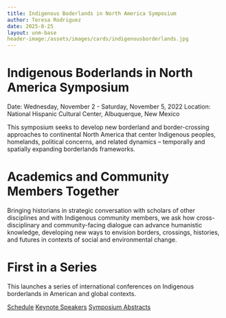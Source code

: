 ```yaml
---
title: Indigenous Boderlands in North America Symposium 
author: Teresa Rodriguez
date: 2025-8-25
layout: unm-base
header-image:/assets/images/cards/indigenousborderlands.jpg
---
```


# Indigenous Boderlands in North America Symposium  
Date: Wednesday, November 2 - Saturday, November 5, 2022
Location: National Hispanic Cultural Center, Albuquerque, New Mexico

This symposium seeks to develop new borderland and border-crossing approaches to continental North America that center Indigenous peoples, homelands, political concerns, and related dynamics – temporally and spatially expanding borderlands frameworks.

# Academics and Community Members Together
Bringing historians in strategic conversation with scholars of other disciplines and with Indigenous community members, we ask how cross-disciplinary and community-facing dialogue can advance humanistic knowledge, developing new ways to envision borders, crossings, histories, and futures in contexts of social and environmental change.

# First in a Series
This launches a series of international conferences on Indigenous borderlands in American and global contexts.

 [Schedule](initiatives/indigenous-borderlands/symposiums/schedule.md) 
 [Keynote Speakers](speakers.md)
 [Symposium Abstracts](https://ib2022.unm.edu/symposium-abstracts.html) 
